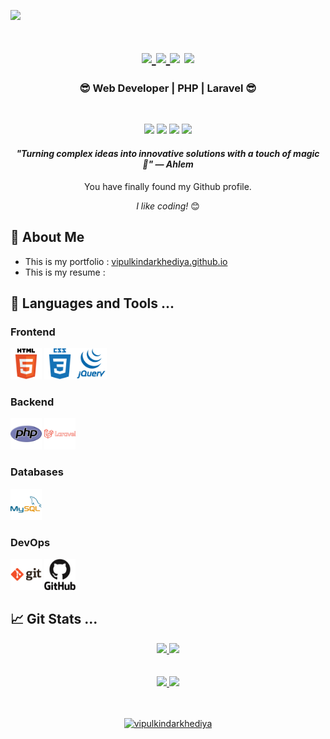 <img src="https://media.giphy.com/media/f3iwJFOVOwuy7K6FFw/giphy.gif" width="1000px"/> <br>
 <h1 align="center">
  <div id="badges">
    <a href="https://vipulkindarkhediya.github.io/">
      <img src="https://img.shields.io/badge/website-bc4e9c?style=for-the-badge&logo=About.me&logoColor=white" />
    <a/>
    <a href="https://www.linkedin.com/in/vipulkindarkhediya/">
      <img src="https://img.shields.io/badge/LinkedIn-0077B5?style=for-the-badge&logo=linkedin&logoColor=white"/>
    </a>
    <img src="https://komarev.com/ghpvc/?username=vipulkindarkhediya&style=for-the-badge">
    <img src="https://img.shields.io/github/followers/vipulkindarkhediya.svg?style=for-the-badge&logo=appveyor">
  </div>
<h3 align="center"> 😎 Web Developer | PHP | Laravel 😎 </h3>
<div>
<br>
<div align="center">
    <p>
        <img src="https://img.shields.io/badge/Interest-Artificial Intelligence-blue"/>
        <img src="https://img.shields.io/badge/Hobby-Coding%2C%20Gaming-blue" />
        <img src="https://img.shields.io/badge/Programming-Php%2C%20JavaScript-blue" />
        <img src="https://img.shields.io/badge/Language-English%2C%20French-blue" />
        <h4><i> "Turning complex ideas into innovative solutions with a touch of magic 💫" — Ahlem </i></h4>
    </p>
</div>
<div align="center">

You have finally found my Github profile. <br>

<i>I like coding!</i> 😊

</div>

## 🙋‍ About Me

- This is my portfolio : [vipulkindarkhediya.github.io](https://vipulkindarkhediya.github.io/)
- This is my resume :

## 🚀 Languages and Tools ...

### Frontend

<code><img src="https://github.com/devicons/devicon/blob/master/icons/html5/html5-original-wordmark.svg"  title="html5" alt="html" width="50" height="50"/></code>
<code><img src="https://github.com/devicons/devicon/blob/master/icons/css3/css3-plain-wordmark.svg"  title="css3" alt="css" width="50" height="50"/></code><code><img src="https://github.com/devicons/devicon/blob/master/icons/jquery/jquery-plain-wordmark.svg"  title="jquery" alt="jquery" width="50" height="50"/></code>

### Backend

<code><img src="https://github.com/devicons/devicon/blob/master/icons/php/php-original.svg" title="Hypertext Preprocessor" width="50" height="50" /></code>
<code><img src="https://github.com/devicons/devicon/blob/master/icons/laravel/laravel-line-wordmark.svg" title="Hypertext Preprocessor" width="50" height="50" /></code>

### Databases

<code><a href="https://github.com/vipulkindarkhediya/LearningMysql/tree/mysql"><img src="https://github.com/devicons/devicon/blob/master/icons/mysql/mysql-original-wordmark.svg" title="MySQL"  alt="MySQL" width="50" height="50"/></a></code>

### DevOps

<code><img src="https://github.com/devicons/devicon/blob/master/icons/git/git-original-wordmark.svg" title="Git" alt="Github" width="50" height="50"/></code>
<code><img src="https://github.com/devicons/devicon/blob/master/icons/github/github-original-wordmark.svg" title="Git" alt="Github" width="50" height="50"/></code>

## 📈 Git Stats ...

  <div align="center">
  <a href="https://github.com/vipulkindarkhediya">
  
  <img height="200em" src="https://github-readme-stats.vercel.app/api?username=vipulkindarkhediya&show_icons=true&locale=en"/>
  
  <img height="200em" src="https://github-readme-stats.vercel.app/api/top-langs?username=vipulkindarkhediya&langs_count=20&show_icons=true&locale=en&layout=compact"/> 
</div>
    <br/> <br/>
   <div align="center">
  <a href="https://github.com/vipulkindarkhediya">
  
  <img height="170em" src="https://github-readme-streak-stats.herokuapp.com/?user=vipulkindarkhediya"/>
  
  <img height="170em" src="https://github-stats-alpha.vercel.app/api?username=vipulkindarkhediya&bc=ebebeb&ic=0E8AD9"/> 
</div>
         <br/> <br/>
     <p align="center">
    <img width="450" src="https://github-profile-trophy.vercel.app/?username=vipulkindarkhediya&theme=monokai&row=2&column=3" alt="vipulkindarkhediya" />
  </p>

<!--
**vipulkindarkhediya/vipulkindarkhediya** is a ✨ _special_ ✨ repository because its `README.md` (this file) appears on your GitHub profile.

Here are some ideas to get you started:

- 🔭 I’m currently working on ...
- 🌱 I’m currently learning ...
- 👯 I’m looking to collaborate on ...
- 🤔 I’m looking for help with ...
- 💬 Ask me about ...
- 📫 How to reach me: ...
- 😄 Pronouns: ...
- ⚡ Fun fact: ...
-->
